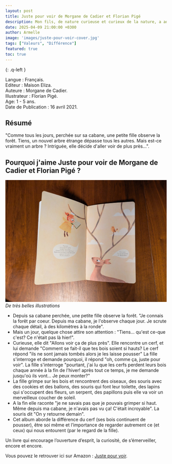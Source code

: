 ```yaml
---
layout: post
title: Juste pour voir de Morgane de Cadier et Florian Pigé 
description: Mon fils, de nature curieuse et curieux de la nature, a adoré suivre les différentes étapes du voyage d'une petite fille tout en haut des bois d'un cerf. Il n’a cessé de poser des questions, cherchant à comprendre chaque nouveauté.
date: 2025-04-09 21:00:00 +0300
author: Armelle
image: 'images/juste-pour-voir-cover.jpg'
tags: ["Valeurs", "Différence"]
featured: true
toc: true
---
```

{: .q-left }

Langue : Français.           
Editeur : Maison Eliza.   
Auteure : Morgane de Cadier.     
Illustrateur :  Florian Pigé.     
Age: 1 - 5 ans.  
Date de Publication : 16 avril 2021.  

## Résumé 

"Comme tous les jours, perchée sur sa cabane, une petite fille observe la forêt. Tiens, un nouvel arbre étrange dépasse tous les autres. Mais est-ce vraiment un arbre ? Intriguée, elle décide d'aller voir de plus près...".

## Pourquoi j'aime Juste pour voir de Morgane de Cadier et Florian Pigé ?

![De très belles illustrations](images/juste-pour-voir-int.jpg)
*De très belles illustrations*

- Depuis sa cabane perchée, une petite fille observe la forêt. "Je connais la forêt par coeur. Depuis ma cabane, je l'observe chaque jour. Je scrute chaque détail, à des kilomètres à la ronde".
- Mais un jour, quelque chose attire son attention : "Tiens... qu'est ce-que c'est? Ce n'était pas là hier!". 
- Curieuse, elle dit "Allons voir ça de plus près". Elle rencontre un cerf, et lui demande "Comment se fait-il que tes bois soient si hauts? Le cerf répond "ils ne sont jamais tombés alors je les laisse pousser" La fille s'interroge et demande pourquoi, il répond "oh, comme ça, juste pour voir". La fille s'interroge "pourtant, j'ai lu que les cerfs perdent leurs bois chaque année à la fin de l'hiver! après tout ce temps, je me demande jusqu'où ils vont... Je peux monter?"
- La fille grimpe sur les bois et rencontrent des oiseaux, des souris avec des cookies et des ballons, des souris qui font leur toilette, des lapins qui s'occupent des fleurs, un serpent, des papillons puis elle va voir un merveilleux coucher de soleil. 
- A la fin elle raconte "je ne savais pas que je pouvais grimper si haut. Même depuis ma cabane, je n'avais pas vu ça! C'était incroyable". La souris dit "On y retourne demain".
- Cet album aborde la différence du cerf (ses bois continuent de pousser), être soi même et l’importance de regarder autrement ce (et ceux) qui nous entourent (par le regard de la fille).
 
 Un livre qui encourage l’ouverture d’esprit, la curiosité, de s’émerveiller, encore et encore.
 
 Vous pouvez le retrouver ici sur Amazon : [Juste pour voir](https://amzn.to/4lUaxLv).

